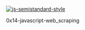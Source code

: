 [![js-semistandard-style](https://img.shields.io/badge/code%20style-semistandard-brightgreen.svg)](https://github.com/standard/semistandard)

0x14-javascript-web_scraping

